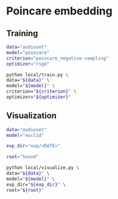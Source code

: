 # Poincare embedding

## Training

```sh
data="audioset"
model="poincare"
criterion="poincare_negative-sampling"
optimizer="rsgd"

python local/train.py \
data="${data}" \
model="${model}" \
criterion="${criterion}" \
optimizer="${optimizer}"
```

## Visualization

```sh
data="audioset"
model="euclid"

exp_dir="exp/<DATE>"

root="Sound"

python local/visualize.py \
data="${data}" \
model="${model}" \
exp_dir="${exp_dir}" \
root="${root}"
```
